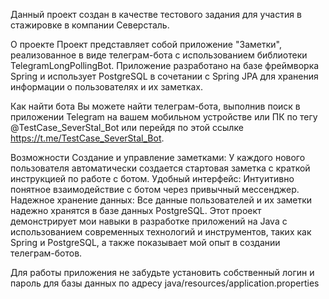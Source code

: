 Данный проект создан в качестве тестового задания для участия в стажировке в компании Северсталь.

О проекте
Проект представляет собой приложение "Заметки", реализованное в виде телеграм-бота с использованием библиотеки TelegramLongPollingBot.
Приложение разработано на базе фреймворка Spring и использует PostgreSQL в сочетании с Spring JPA для хранения информации о пользователях и их заметках.

Как найти бота
Вы можете найти телеграм-бота, выполнив поиск в приложении Telegram на вашем мобильном устройстве или ПК по тегу @TestCase_SeverStal_Bot или перейдя по этой ссылке https://t.me/TestCase_SeverStal_Bot.

Возможности
Создание и управление заметками: У каждого нового пользователя автоматически создается стартовая заметка с краткой инструкцией по работе с ботом.
Удобный интерфейс: Интуитивно понятное взаимодействие с ботом через привычный мессенджер.
Надежное хранение данных: Все данные пользователей и их заметки надежно хранятся в базе данных PostgreSQL.
Этот проект демонстрирует мои навыки в разработке приложений на Java с использованием современных технологий и инструментов,
таких как Spring и PostgreSQL, а также показывает мой опыт в создании телеграм-ботов.

Для работы приложения не забудьте установить собственный логин и пароль для базы данных по адресу java/resources/application.properties
